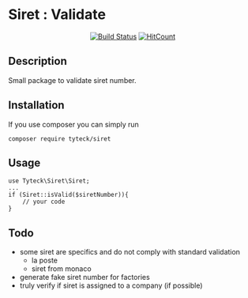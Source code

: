 # Siret : Validate

<div align="center">
    
[![Build Status](https://travis-ci.org/tyteck/siret.svg?branch=master)](https://travis-ci.org/tyteck/siret)
[![HitCount](http://hits.dwyl.io/tyteck/siret.svg)](http://hits.dwyl.io/tyteck/siret)

</div>

## Description
Small package to validate siret number.

## Installation
If you use composer you can simply run 
```
composer require tyteck/siret
```

## Usage
```
use Tyteck\Siret\Siret;
...
if (Siret::isValid($siretNumber)){
    // your code
}
```

## Todo
* some siret are specifics and do not comply with standard validation
    * la poste
    * siret from monaco
* generate fake siret number for factories
* truly verify if siret is assigned to a company (if possible)
